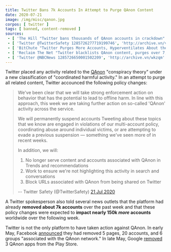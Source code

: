 ```yaml
---
title: Twitter Bans 7k Accounts In Attempt to Purge QAnon Content
date: 2020-07-21
image: /img/misc/qanon.jpg
corpos: [ twitter ]
tags: [ banned, content-removed ]
sources:
 - [ 'The Hill "Twitter bans thousands of QAnon accounts in crackdown" by Chris Mills Rodrigo (21 Jul 2020)', 'http://archive.vn/PzbDx' ]
 - [ 'Twitter @TwitterSafety 1285726277719199746', 'http://archive.vn/vMnTs' ]
 - [ 'BitChute "Twitter Purges More Accounts, Hyperventilates About the Qanon LARP (Bitchute Exclusive)" by Styxhexenhammer666 (22 Jul 2020)', 'https://www.bitchute.com/video/ob6Cq7T5AZlH/' ]
 - [ 'Reclaim The Net "Twitter blacklists QAnon content, purges over 7,000 accounts, and suppresses 150,000 others" by Tom Parker (21 Jul 2020)', 'https://reclaimthenet.org/twitter-blacklists-qanon-content/' ]
 - [ 'Twitter @NBCNews 1285726650001502209', 'http://archive.vn/wkzqm' ]
---
```


Twitter placed any activity related to the [QAnon](http://archive.is/EB23Q)
"conspiracy theory" under a new classification of "coordinated harmful
activity." In an attempt to purge all related content, Twitter accounced the
following policy changes:
> We've been clear that we will take strong enforcement action on behavior that
> has the potential to lead to offline harm. In line with this approach, this
> week we are taking further action on so-called 'QAnon' activity across the
> service.
>
> We will permanently suspend accounts Tweeting about these topics that we know
> are engaged in violations of our multi-account policy, coordinating abuse
> around individual victims, or are attempting to evade a previous suspension —
> something we've seen more of in recent weeks.
>
> In addition, we will:
>
> 1. No longer serve content and accounts associated with QAnon in Trends and
>    recommendations
> 2. Work to ensure we're not highlighting this activity in search and
>    conversations 
> 3. Block URLs associated with QAnon from being shared on Twitter
>
> -- Twitter Safety (@TwitterSafety) [21 Jul 2020](http://archive.vn/vMnTs)

A Twitter spokesperson also told several news outlets that the platform had
already **removed about 7k accounts** over the past week and that these policy
changes were expected to **impact nearly 150k _more_ accounts** worldwide over
the following week.

Twitter is not the only platform to have taken action against QAnon. In early
May, Facebook [announced](http://archive.is/VekO6#selection-1525.0-1527.388)
they had removed 5 pages, 20 accounts, and 6 groups "associated with the QAnon
network." In late May, Google
[removed](https://reclaimthenet.org/google-qanon-apps-removed/) 3 QAnon apps
from the Play Store.

